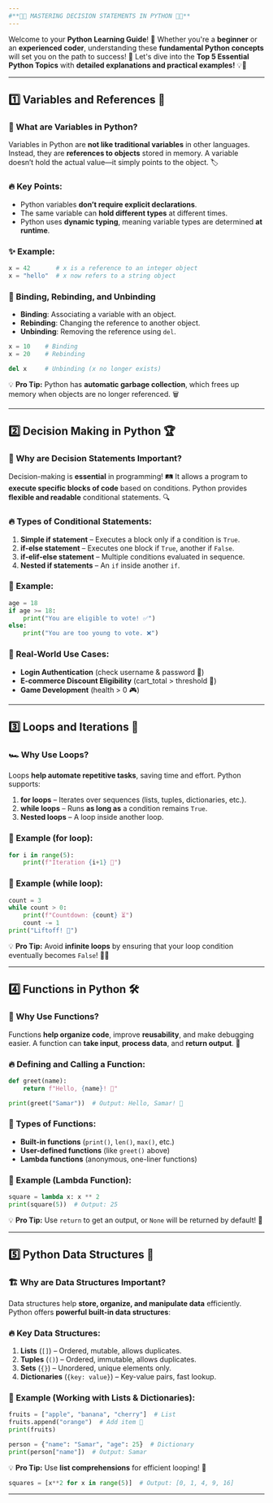 ```yaml
---
#**🌟🔮 MASTERING DECISION STATEMENTS IN PYTHON 🔮🌟**
---
```

Welcome to your **Python Learning Guide**! 🚀 Whether you're a **beginner** or an **experienced coder**, understanding these **fundamental Python concepts** will set you on the path to success! 🌟 Let's dive into the **Top 5 Essential Python Topics** with **detailed explanations and practical examples!** 💡📜

---

## **1️⃣ Variables and References 🔗**
### 🧐 What are Variables in Python?
Variables in Python are **not like traditional variables** in other languages. Instead, they are **references to objects** stored in memory. A variable doesn’t hold the actual value—it simply points to the object. 🏷️

### 🔥 Key Points:
- Python variables **don’t require explicit declarations**.
- The same variable can **hold different types** at different times.
- Python uses **dynamic typing**, meaning variable types are determined **at runtime**.

### ✨ Example:
```python
x = 42       # x is a reference to an integer object
x = "hello"  # x now refers to a string object
```

### 🔄 Binding, Rebinding, and Unbinding
- **Binding**: Associating a variable with an object.
- **Rebinding**: Changing the reference to another object.
- **Unbinding**: Removing the reference using `del`.

```python
x = 10    # Binding
x = 20    # Rebinding

del x     # Unbinding (x no longer exists)
```

💡 **Pro Tip:** Python has **automatic garbage collection**, which frees up memory when objects are no longer referenced. 🗑️

---

## **2️⃣ Decision Making in Python 🏆**
### 🤔 Why are Decision Statements Important?
Decision-making is **essential** in programming! 🛤️ It allows a program to **execute specific blocks of code** based on conditions. Python provides **flexible and readable** conditional statements. 🔍

### 🔥 Types of Conditional Statements:
1. **Simple if statement** – Executes a block only if a condition is `True`.
2. **if-else statement** – Executes one block if `True`, another if `False`.
3. **if-elif-else statement** – Multiple conditions evaluated in sequence.
4. **Nested if statements** – An `if` inside another `if`.

### 📝 Example:
```python
age = 18
if age >= 18:
    print("You are eligible to vote! ✅")
else:
    print("You are too young to vote. ❌")
```

### 📌 Real-World Use Cases:
- **Login Authentication** (check username & password 🔐)
- **E-commerce Discount Eligibility** (cart_total > threshold 🛒)
- **Game Development** (health > 0 🎮)

---

## **3️⃣ Loops and Iterations 🔄**
### 🏎️ Why Use Loops?
Loops **help automate repetitive tasks**, saving time and effort. Python supports:
1. **for loops** – Iterates over sequences (lists, tuples, dictionaries, etc.).
2. **while loops** – Runs **as long as** a condition remains `True`.
3. **Nested loops** – A loop inside another loop.

### 📝 Example (for loop):
```python
for i in range(5):
    print(f"Iteration {i+1} 🔁")
```

### 📝 Example (while loop):
```python
count = 3
while count > 0:
    print(f"Countdown: {count} ⏳")
    count -= 1
print("Liftoff! 🚀")
```

💡 **Pro Tip:** Avoid **infinite loops** by ensuring that your loop condition eventually becomes `False`! 🔄❌

---

## **4️⃣ Functions in Python 🛠️**
### 🎯 Why Use Functions?
Functions **help organize code**, improve **reusability**, and make debugging easier. A function can **take input**, **process data**, and **return output**. 🎉

### 🔥 Defining and Calling a Function:
```python
def greet(name):
    return f"Hello, {name}! 👋"

print(greet("Samar"))  # Output: Hello, Samar! 👋
```

### 📌 Types of Functions:
- **Built-in functions** (`print()`, `len()`, `max()`, etc.)
- **User-defined functions** (like `greet()` above)
- **Lambda functions** (anonymous, one-liner functions)

### 📝 Example (Lambda Function):
```python
square = lambda x: x ** 2
print(square(5))  # Output: 25
```

💡 **Pro Tip:** Use `return` to get an output, or `None` will be returned by default! 🎯

---

## **5️⃣ Python Data Structures 📂**
### 🏗️ Why are Data Structures Important?
Data structures help **store, organize, and manipulate data** efficiently. Python offers **powerful built-in data structures**:

### 🔥 Key Data Structures:
1. **Lists** (`[]`) – Ordered, mutable, allows duplicates.
2. **Tuples** (`()`) – Ordered, immutable, allows duplicates.
3. **Sets** (`{}`) – Unordered, unique elements only.
4. **Dictionaries** (`{key: value}`) – Key-value pairs, fast lookup.

### 📝 Example (Working with Lists & Dictionaries):
```python
fruits = ["apple", "banana", "cherry"]  # List
fruits.append("orange")  # Add item 🍊
print(fruits)

person = {"name": "Samar", "age": 25}  # Dictionary
print(person["name"])  # Output: Samar
```

💡 **Pro Tip:** Use **list comprehensions** for efficient looping! 🚀
```python
squares = [x**2 for x in range(5)]  # Output: [0, 1, 4, 9, 16]
```

---

